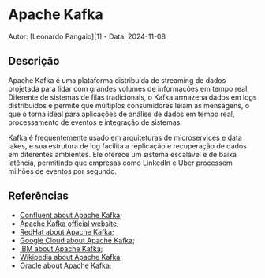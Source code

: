 # Apache Kafka

Autor: [Leonardo Pangaio][1] - Data: 2024-11-08

## Descrição

Apache Kafka é uma plataforma distribuída de streaming de dados projetada para lidar com grandes volumes de informações em tempo real. Diferente de sistemas de filas tradicionais, o Kafka armazena dados em logs distribuídos e permite que múltiplos consumidores leiam as mensagens, o que o torna ideal para aplicações de análise de dados em tempo real, processamento de eventos e integração de sistemas.

Kafka é frequentemente usado em arquiteturas de microservices e data lakes, e sua estrutura de log facilita a replicação e recuperação de dados em diferentes ambientes. Ele oferece um sistema escalável e de baixa latência, permitindo que empresas como LinkedIn e Uber processem milhões de eventos por segundo.

## Referências

- [Confluent about Apache Kafka](https://www.confluent.io/what-is-apache-kafka/?utm_medium=sem&utm_source=google&utm_campaign=ch.sem_br.nonbrand_tp.prs_tgt.kafka_mt.xct_rgn.latam_sbrgn.brazil_lng.eng_dv.all_con.kafka-general&utm_term=apache%20kafka&creative=&device=c&placement=&gad_source=1&gclid=Cj0KCQiAire5BhCNARIsAM53K1hdiXdaZRLf01wpTXqWn9Bc8mqGyu0UBLTIiGwdOA7X0mBC9jEmPO4aAiNPEALw_wcB);
- [Apache Kafka official website](https://kafka.apache.org/);
- [RedHat about Apache Kafka](https://www.redhat.com/pt-br/topics/integration/what-is-apache-kafka);
- [Google Cloud about Apache Kafka](https://cloud.google.com/learn/what-is-apache-kafka?hl=pt-BR);
- [IBM about Apache Kafka](https://www.ibm.com/br-pt/topics/apache-kafka);
- [Wikipedia about Apache Kafka](https://pt.wikipedia.org/wiki/Apache_Kafka);
- [Oracle about Apache Kafka](https://www.oracle.com/br/cloud/apache-kafka/);
